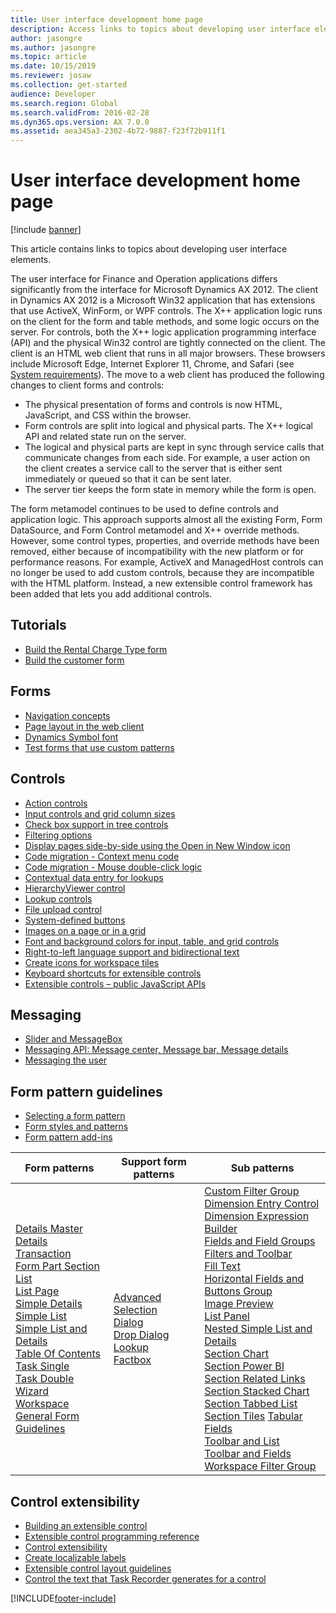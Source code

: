 ```yaml
---
title: User interface development home page
description: Access links to topics about developing user interface elements, including tutorials, forms, controls, and form pattern guidelines.
author: jasongre
ms.author: jasongre
ms.topic: article
ms.date: 10/15/2019
ms.reviewer: josaw
ms.collection: get-started
audience: Developer
ms.search.region: Global
ms.search.validFrom: 2016-02-28
ms.dyn365.ops.version: AX 7.0.0
ms.assetid: aea345a3-2302-4b72-9887-f23f72b911f1
---
```


# User interface development home page

[!include [banner](../includes/banner.md)]

This article contains links to topics about developing user interface elements.

The user interface for Finance and Operation applications differs significantly from the interface for Microsoft Dynamics AX 2012. The client in Dynamics AX 2012 is a Microsoft Win32 application that has extensions that use ActiveX, WinForm, or WPF controls. The X++ application logic runs on the client for the form and table methods, and some logic occurs on the server. For controls, both the X++ logic application programming interface (API) and the physical Win32 control are tightly connected on the client. The client is an HTML web client that runs in all major browsers. These browsers include Microsoft Edge, Internet Explorer 11, Chrome, and Safari (see [System requirements](../../fin-ops/get-started/system-requirements.md)). The move to a web client has produced the following changes to client forms and controls:

-   The physical presentation of forms and controls is now HTML, JavaScript, and CSS within the browser.
-   Form controls are split into logical and physical parts. The X++ logical API and related state run on the server.
-   The logical and physical parts are kept in sync through service calls that communicate changes from each side. For example, a user action on the client creates a service call to the server that is either sent immediately or queued so that it can be sent later.
-   The server tier keeps the form state in memory while the form is open.

The form metamodel continues to be used to define controls and application logic. This approach supports almost all the existing Form, Form DataSource, and Form Control metamodel and X++ override methods. However, some control types, properties, and override methods have been removed, either because of incompatibility with the new platform or for performance reasons. For example, ActiveX and ManagedHost controls can no longer be used to add custom controls, because they are incompatible with the HTML platform. Instead, a new extensible control framework has been added that lets you add additional controls.

## Tutorials
-   [Build the Rental Charge Type form](build-rental-charge-type-form.md)
-   [Build the customer form](build-customer-form.md)

## Forms
-   [Navigation concepts](page-navigation.md)
-   [Page layout in the web client](page-layout.md)
-   [Dynamics Symbol font](symbol-font.md)
-   [Test forms that use custom patterns](testing-forms-custom-patterns.md)

## Controls
-   [Action controls](action-controls.md)
-   [Input controls and grid column sizes](sizing-input-controls-grid-columns.md)
-   [Check box support in tree controls](check-box-tree-controls.md)
-   [Filtering options](filtering.md)
-   [Display pages side-by-side using the Open in New Window icon](../../fin-ops/get-started/display-pages-side-by-side.md)
-   [Code migration - Context menu code](../migration-upgrade/code-migration-context-menus.md)
-   [Code migration - Mouse double-click logic](../migration-upgrade/code-migration-double-click.md)
-   [Contextual data entry for lookups](contextual-data-entry-lookups.md)
-   [HierarchyViewer control](hierarchy-viewer-control.md)
-   [Lookup controls](lookups-controls.md)
-   [File upload control](file-upload-control.md)
-   [System-defined buttons](system-defined-buttons.md)
-   [Images on a page or in a grid](images-form-grid.md)
-   [Font and background colors for input, table, and grid controls](specify-color-font-background-controls.md)
-   [Right-to-left language support and bidirectional text](bidirectional-support.md)
-   [Create icons for workspace tiles](create-icons-workspace-tiles.md)
-   [Keyboard shortcuts for extensible controls](keyboard-shortcuts-controls.md)
-   [Extensible controls – public JavaScript APIs](public-javascript-apis.md)

## Messaging
-   [Slider and MessageBox](slider-messagebox.md)
-   [Messaging API: Message center, Message bar, Message details](messaging-api-center-bar-details.md)
-   [Messaging the user](messaging-user.md)

## Form pattern guidelines
-   [Selecting a form pattern](select-form-pattern.md)
-   [Form styles and patterns](form-styles-patterns.md)
-   [Form pattern add-ins](form-pattern-add-ins.md)

| Form patterns     | Support form patterns       | Sub patterns      |
|---|---|---|
| [Details Master](details-master-form-pattern.md)<br>[Details Transaction](details-transaction-form-pattern.md)<br>[Form Part Section List](section-list-form-pattern.md)<br>[List Page](list-page-form-pattern.md)<br>[Simple Details](simple-details-form-pattern.md)<br>[Simple List](simple-list-form-pattern.md)<br>[Simple List and Details](simple-list-details-form-pattern.md)<br>[Table Of Contents](table-of-contents-form-pattern.md)<br>[Task Single](task-single-form-pattern.md)<br>[Task Double](task-double-form-pattern.md)<br>[Wizard](wizard-form-pattern.md)<br>[Workspace](workspace-form-pattern.md)<br>[General Form Guidelines](general-form-guidelines.md) | [Advanced Selection](advanced-selection-form-pattern.md)<br>[Dialog](dialog-form-pattern.md)<br>[Drop Dialog](drop-dialog-form-pattern.md)<br>[Lookup](lookup-form-pattern.md)<br>[Factbox](factbox-form-patterns.md) | [Custom Filter Group](custom-filter-group-subpattern.md)<br>[Dimension Entry Control](../financial/dimension-entry-control-subpattern.md)<br>[Dimension Expression Builder](../financial/dimension-expression-builder-subpattern.md)<br>[Fields and Field Groups](fields-field-groups-subpattern.md)<br>[Filters and Toolbar](filters-toolbar-subpattern.md)<br>[Fill Text](fill-text-subpattern.md)<br>[Horizontal Fields and Buttons Group](horizontal-fields-buttons-group-subpattern.md)<br>[Image Preview](image-preview-subpattern.md)<br>[List Panel](list-panel-subpattern.md)<br>[Nested Simple List and Details](nested-simple-list-details-subpattern.md)<br>[Section Chart](section-chart-form-pattern.md)<br>[Section Power BI](section-powerbi-subpattern.md)<br>[Section Related Links](section-related-links-subpattern.md)<br>[Section Stacked Chart](section-stacked-chart-subpattern.md)<br>[Section Tabbed List](section-tabbed-list-subpattern.md)<br>[Section Tiles](section-tiles-subpattern.md) [Tabular Fields](tabular-fields-subpattern.md)<br>[Toolbar and List](toolbar-list-subpattern.md)<br>[Toolbar and Fields](toolbar-fields-subpattern.md)<br>[Workspace Filter Group](workspace-filter-group-subpattern.md) |

## Control extensibility
-   [Building an extensible control](build-extensible-control.md)
-   [Extensible control programming reference](extensible-control-programming-reference.md)
-   [Control extensibility](control-extensibility.md)
-   [Create localizable labels](create-localizable-labels-client.md)
-   [Extensible control layout guidelines](extensible-controls-layout.md)
-   [Control the text that Task Recorder generates for a control](task-recorder-control-text.md)








[!INCLUDE[footer-include](../../../includes/footer-banner.md)]

